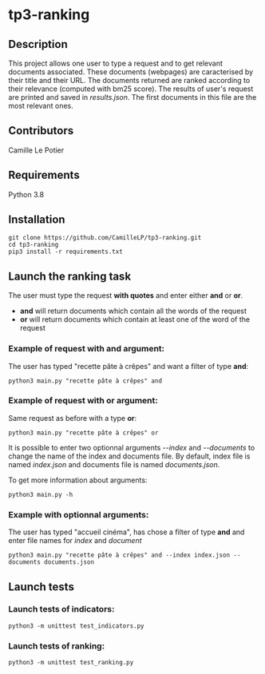 # tp3-ranking

## Description
This project allows one user to type a request and to get relevant documents associated. These documents (webpages) are caracterised by their title and their URL. The documents returned are ranked according to their relevance (computed with bm25 score). The results of user's request are printed and saved in *results.json*. The first documents in this file are the most relevant ones.

## Contributors
Camille Le Potier

## Requirements
Python 3.8

## Installation
```shell
git clone https://github.com/CamilleLP/tp3-ranking.git
cd tp3-ranking
pip3 install -r requirements.txt
```


## Launch the ranking task
The user must type the request **with quotes** and enter either **and** or **or**. 
- **and** will return documents which contain all the words of the request
- **or** will return documents which contain at least one of the word of the request

### Example of request with **and** argument:
The user has typed "recette pâte à crêpes" and want a filter of type **and**:
```shell
python3 main.py "recette pâte à crêpes" and
```

### Example of request with **or** argument:
Same request as before with a type **or**:
```shell
python3 main.py "recette pâte à crêpes" or
```
It is possible to enter two optionnal arguments *--index* and *--documents* to change the name of the index and documents file. By default, index file is named *index.json* and documents file is named *documents.json*.

To get more information about arguments:
```shell
python3 main.py -h
```

### Example with optionnal arguments:

The user has typed "accueil cinéma", has chose a filter of type **and** and enter file names for *index* and *document*
```shell
python3 main.py "recette pâte à crêpes" and --index index.json --documents documents.json
```

## Launch tests

### Launch tests of indicators:

```shell
python3 -m unittest test_indicators.py
```

### Launch tests of ranking:
```shell
python3 -m unittest test_ranking.py
```
